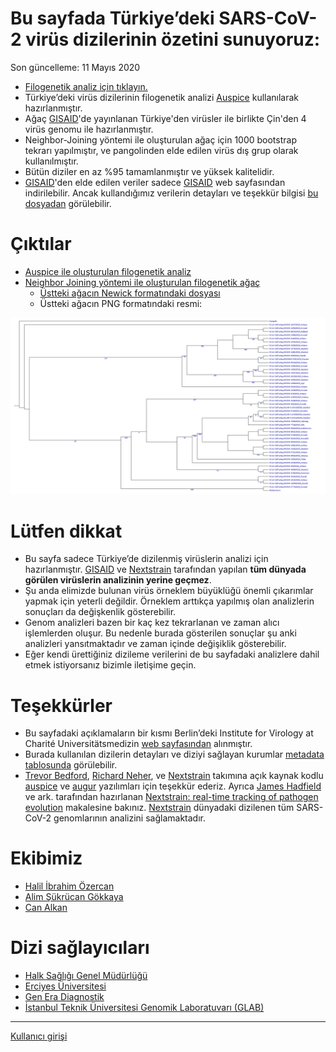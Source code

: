 Bu sayfada Türkiye’deki SARS-CoV-2 virüs dizilerinin özetini sunuyoruz:
=======================================================================

Son güncelleme: 11 Mayıs 2020

 * [Filogenetik analiz için tıklayın.](http://covid19.alkanlab.org/ncov?c=city&r=city)
 * Türkiye’deki virüs dizilerinin filogenetik analizi [Auspice](https://github.com/nextstrain/auspice) kullanılarak hazırlanmıştır. 
 * Ağaç [GISAID](https://www.gisaid.org/)'de yayınlanan Türkiye'den virüsler ile birlikte Çin'den 4 virüs genomu ile hazırlanmıştır. 
 * Neighbor-Joining yöntemi ile oluşturulan ağaç için 1000 bootstrap tekrarı yapılmıştır, ve pangolinden elde edilen virüs dış grup olarak kullanılmıştır.
 * Bütün diziler en az %95 tamamlanmıştır ve yüksek kalitelidir.
 * [GISAID](https://www.gisaid.org/)'den elde edilen veriler sadece [GISAID](https://www.gisaid.org/) web sayfasından indirilebilir. Ancak kullandığımız verilerin detayları ve teşekkür bilgisi [bu dosyadan](https://github.com/BilkentCompGen/tr-covid/blob/master/metadata.tsv) görülebilir. 

Çıktılar
========

 * [Auspice ile oluşturulan filogenetik analiz](http://covid19.alkanlab.org/ncov?c=city&r=city)
 * [Neighbor Joining yöntemi ile oluşturulan filogenetik ağaç](https://github.com/BilkentCompGen/tr-covid/blob/master/tr-nj.pdf)
	* [Üstteki ağacın Newick formatındaki dosyası](https://github.com/BilkentCompGen/tr-covid/blob/master/tr-nj.phb)
	* Üstteki ağacın PNG formatındaki resmi: 

![NJ Ağaç](https://raw.githubusercontent.com/BilkentCompGen/tr-covid/master/tr-nj.png "NJ Ağaç")


Lütfen dikkat
=============

 * Bu sayfa sadece Türkiye’de dizilenmiş virüslerin analizi için hazırlanmıştır. [GISAID](https://www.gisaid.org/) ve [Nextstrain](https://nextstrain.org/ncov) tarafından yapılan **tüm dünyada görülen virüslerin analizinin yerine geçmez**. 
 * Şu anda elimizde bulunan virüs örneklem büyüklüğü önemli çıkarımlar yapmak için yeterli değildir. Örneklem arttıkça yapılmış olan analizlerin sonuçları da değişkenlik gösterebilir.
 * Genom analizleri bazen bir kaç kez tekrarlanan ve zaman alıcı işlemlerden oluşur. Bu nedenle burada gösterilen sonuçlar şu anki analizleri yansıtmaktadır ve zaman içinde değişiklik gösterebilir. 
 * Eğer kendi ürettiğiniz dizileme verilerini de bu sayfadaki analizlere dahil etmek istiyorsanız bizimle iletişime geçin.

Teşekkürler
===========

 * Bu sayfadaki açıklamaların bir kısmı Berlin’deki  Institute for Virology at Charité Universitätsmedizin [web sayfasından](https://civnb.info/sequences/) alınmıştır.
 * Burada kullanılan dizilerin detayları ve diziyi sağlayan kurumlar [metadata tablosunda](https://github.com/BilkentCompGen/tr-covid/blob/master/metadata.tsv) görülebilir.
 * [Trevor Bedford](https://bedford.io/team/trevor-bedford/), [Richard Neher](https://neherlab.org/richard-neher.html), ve [Nextstrain](https://nextstrain.org/ncov) takımına açık kaynak kodlu [auspice](https://github.com/nextstrain/auspice) ve [augur](https://github.com/nextstrain/augur) yazılımları için teşekkür ederiz. Ayrıca [James Hadfield](https://github.com/jameshadfield) ve ark. tarafından hazırlanan [Nextstrain: real-time tracking of pathogen evolution](https://academic.oup.com/bioinformatics/article/34/23/4121/5001388) makalesine bakınız. [Nextstrain](https://nextstrain.org/ncov) dünyadaki dizilenen tüm SARS-CoV-2 genomlarının analizini sağlamaktadır. 

Ekibimiz
========

 * [Halil İbrahim Özercan](https://www.linkedin.com/in/halilozercan/?originalSubdomain=tr)
 * [Alim Şükrücan Gökkaya](https://alimgokkaya.com/)
 * [Can Alkan](http://cs.bilkent.edu.tr/~calkan/)
 
Dizi sağlayıcıları
==================

 * [Halk Sağlığı Genel Müdürlüğü](https://hsgm.saglik.gov.tr/)
 * [Erciyes Üniversitesi](https://www.erciyes.edu.tr/)
 * [Gen Era Diagnostik](https://www.gen-era.com.tr/)
 * [İstanbul Teknik Üniversitesi Genomik Laboratuvarı (GLAB)](http://glab.info.tr/)


------
[Kullanıcı girişi](http://covid19.alkanlab.org/app/)

